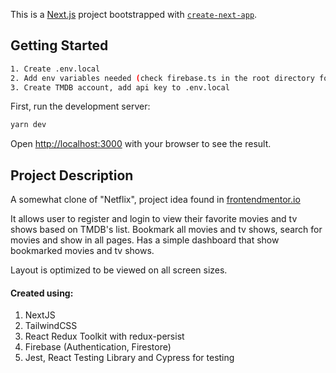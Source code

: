 This is a [Next.js](https://nextjs.org/) project bootstrapped with [`create-next-app`](https://github.com/vercel/next.js/tree/canary/packages/create-next-app).

## Getting Started

```bash
1. Create .env.local
2. Add env variables needed (check firebase.ts in the root directory for firebase config)
3. Create TMDB account, add api key to .env.local
```

First, run the development server:

```bash
yarn dev
```

Open [http://localhost:3000](http://localhost:3000) with your browser to see the result.

## Project Description

A somewhat clone of "Netflix", project idea found in [frontendmentor.io](https://www.frontendmentor.io/challenges/entertainment-web-app-J-UhgAW1X)

It allows user to register and login to view their favorite movies and tv shows based on TMDB's list.
Bookmark all movies and tv shows, search for movies and show in all pages.
Has a simple dashboard that show bookmarked movies and tv shows.

Layout is optimized to be viewed on all screen sizes.

#### Created using:
1. NextJS
2. TailwindCSS
3. React Redux Toolkit with redux-persist
4. Firebase (Authentication, Firestore)
5. Jest, React Testing Library and Cypress for testing

